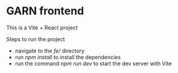 # GARN frontend
This is a Vite + React project

Steps to run the project
- navigate to the *fe/* directory
- run *npm install* to install the dependencies
- run the command *npm run dev* to start the dev server with Vite